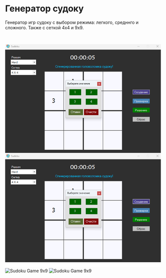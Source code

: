 # Генератор судоку
Генератор игр судоку с выбором режима: легкого, средннго и сложного. Также с сеткой 4х4 и 9х9.

<br />

![Sudoku Game 4x4](https://github.com/Tanya-pie/Sudoky/blob/main/Sudoku-CSharp-main/src/images/image.png)
![Sudoku Game 4x4](https://github.com/Tanya-pie/Sudoky/blob/main/Sudoku-CSharp-main/src/images/4.png)
![Sudoku Game 9x9]()
![Sudoku Game 9x9]()
<br />
